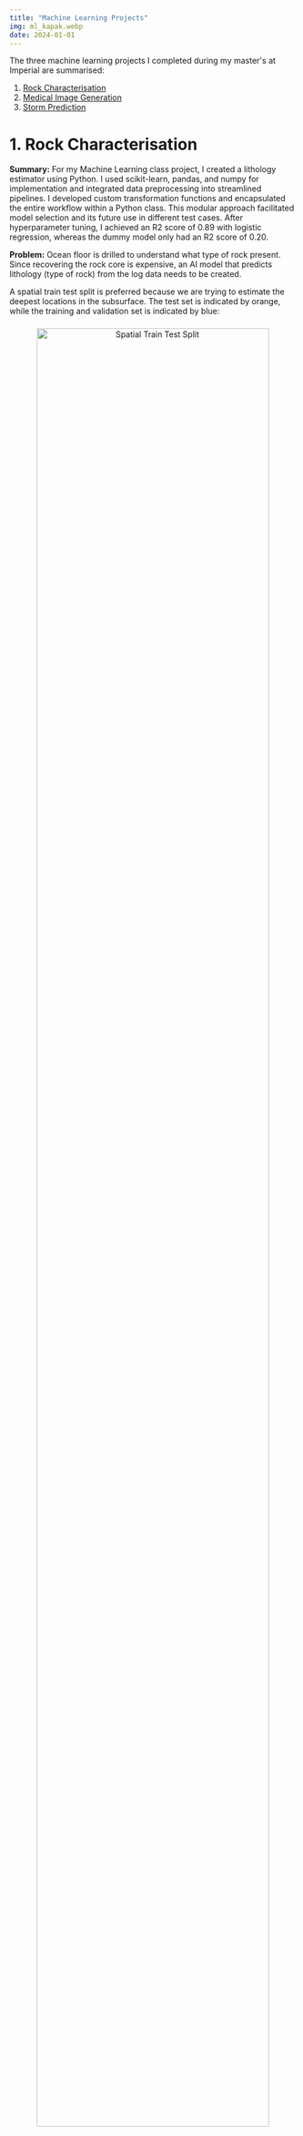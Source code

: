 ```yaml
---
title: "Machine Learning Projects"
img: ml_kapak.webp
date: 2024-01-01
---
```


The three machine learning projects I completed during my master's at Imperial are summarised:

1. [Rock Characterisation](#1-rock-characterisation)
2. [Medical Image Generation](#2-medical-image-generation)
3. [Storm Prediction](#3-storm-prediction)

# 1. Rock Characterisation

**Summary:** For my Machine Learning class project, I created a lithology estimator using Python. I used scikit-learn, pandas, and numpy for implementation and integrated data preprocessing into streamlined pipelines. I developed custom transformation functions and encapsulated the entire workflow within a Python class. This modular approach facilitated model selection and its future use in different test cases. After hyperparameter tuning, I achieved an R2 score of 0.89 with logistic regression, whereas the dummy model only had an R2 score of 0.20.

**Problem:** Ocean floor is drilled to understand what type of rock present. Since recovering the rock core is expensive, an AI model that predicts lithology (type of rock) from the log data needs to be created.

A spatial train test split is preferred because we are trying to estimate the deepest locations in the subsurface. The test set is indicated by orange, while the training and validation set is indicated by blue:

<center>
  <img src="/images/le_split.png" alt="Spatial Train Test Split" style="width:90%; border-radius:5px; margin-top: 8px; margin-bottom: 8px;">
</center>

Exploratory data analysis is carried out for feature selection. In the end, I continued with the following features, including depth `DEPTH_WMSF`, total gamma ray `HCGR`, uranium `HURA`, and munsel color:

<center>
  <img src="/images/le_corr.png" alt="Feature Correlation" style="width:90%; border-radius:5px; margin-top: 8px; margin-bottom: 8px;">
</center>

Each feature requires different preprocessing steps, such as encoding and scaling, based on its properties, such as being categorical or having a skewed distribution. These preprocessing steps are encapsulated in pipelines shown below:

<center>
  <img src="/images/le_pipeline.png" alt="Pipelines" style="width:90%; border-radius:5px; margin-top: 8px; margin-bottom: 8px;">
</center>
<br>

# 2. Medical Image Generation

I did this as an individual project as part of my Deep Learning class using PyTorch. Medical datasets are often limited due to the rarity of certain conditions or privacy concerns. Thus, I designed a Variational Autoencoder (VAE) to generate synthetic x-ray images of hands using a dataset of 8000 X-ray scans.

I specifically chose to use a VAE because of its explainability and specific nice features, such as the **reparametrization trick** and customizing the loss function with **Kullback-Leibler (KL) Divergence**.

<center>
  <img src="/images/vae_arch.png" alt="VAE Architecture" style="width:100%; border-radius:5px; margin-top: 8px; margin-bottom: 8px;">
</center>

The 32x32 grayscale hand images are compressed into a two-dimensional latent space. The values in this space are treated as statistical parameters of a Gaussian distribution. New values are generated by randomly sampling from these distributions and then inputted into the decoder to create a new image. This random sampling acts as a regulariser and helps prevent overfitting.

Because we need to take the derivative of each step during backpropagation, and sampling from a distribution is not differentiable, we apply the **reparametrization trick** as follows:

1. $\epsilon$ *is sampled from* $N(0,1)$
2. $z = \mu + \sigma \epsilon$
3. $\frac{dz}{d\mu}, \frac{dz}{d\sigma}$ is possible

The loss function of a VAE consists of the sum of two components: the **reconstruction loss** and the **KL divergence**. The KL divergence measures the similarity between two distributions. In our case, it is the difference between the latent space distribution and the Gaussian distribution. This helps us create a more uniform and smooth latent space, with values centered around 0.

<center>
  <img src="/images/vae_kl.png" alt="VAE KL Divergence" style="width:80%; border-radius:5px; margin-top: 8px; margin-bottom: 8px;">
</center>

Model is trained with 8000 hand images. The evolution of the Reconstruction Loss and KL Divergence Loss during the training process can be found below:

<center>
  <img src="/images/vae_loss.png" alt="VAE Loss" style="width:90%; border-radius:5px; margin-top: 8px; margin-bottom: 8px;">
</center>

A grid of randomly generated hand images can be found below:

<center>
  <img src="/images/vae_hand.png" alt="VAE Generated Hand Images" style="width:40%; border-radius:5px; margin-top: 8px; margin-bottom: 8px;">
</center>
<br>


# 3. Storm Prediction

This was a group project with 6 students. I was responsible for leading the team, creating common data handling classes and packaging them, managing the project and version control of team members' contributions on GitHub, creating the image generation LSTM architecture based on differences of consecutive images, and integrating three different machine learning models to predict future wind speeds.

The first model was developed by my team mates which estimated the maximum wind speed of a storm at a specific time by analyzing a snapshot satellite image of the storm. Since storms have specific shapes when they gain speed, it was possible for a CNN to understand the wind speed from patterns in the images.

<center>
  <img src="/images/ws_speed.png" alt="Min Max Speeds" style="width:95%; border-radius:5px; margin-top: 8px; margin-bottom: 8px;">
</center>

The second model was developed by me. It is a convolutional LSTM that learns the differences between consecutive images. First, the high-dimensional input is reduced to a size that the LSTM can handle. The last hidden state, which contains information about the entire sequence, is then fed into a linear layer where it is shaped into our desired output format. The architecture can be seen below:

<center>
  <img src="/images/ws_arch.png" alt="Convolution LSTM Architecture" style="width:80%; border-radius:5px; margin-top: 8px; margin-bottom: 8px;">
</center>

Our objective was to capture the turning motion in consecutive images, a goal we successfully achieved, as demonstrated in the GIF below. Notably, the last three images in the GIF, which are brighter, were created by our model. You may observe some overall noise and increased brightness in the generated images, which could be reduced through post-processing in a future study.

<center>
  <img src="/images/ws_generation.gif" alt="Generated Storm GIF" style="width:50%; border-radius:5px; margin-top: 8px; margin-bottom: 8px;">
</center>

The last model is a direct LSTM forecast that uses only the time series wind speed data not the images. Data from 30 different real-world storms are used to train this LSTM model.

<center>
  <img src="/images/ws_plot.png" alt="Wind Speed Prediction" style="width:60%; border-radius:5px; margin-top: 8px; margin-bottom: 8px;">
</center>
<br>
